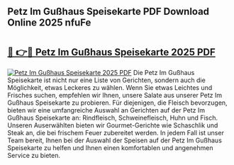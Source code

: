 ## Petz Im Gußhaus Speisekarte PDF Download Online 2025 nfuFe

# <h2><a href="http://gc7gbo4.nevu.top/?p=Petz+Im+Gu%c3%9fhaus+Speisekarte">🔗 👉🔴 Petz Im Gußhaus Speisekarte 2025 PDF</a></h2>

[![Petz Im Gußhaus Speisekarte 2025 PDF](https://i.imgur.com/dBaPXMq.png)](http://gc7gbo4.nevu.top/?p=Petz+Im+Gu%c3%9fhaus+Speisekarte)
Die Petz Im Gußhaus Speisekarte ist nicht nur eine Liste von Gerichten, sondern auch die Möglichkeit, etwas Leckeres zu wählen. Wenn Sie etwas Leichtes und Frisches suchen, empfehlen wir Ihnen, unsere Salate aus unserer Petz Im Gußhaus Speisekarte zu probieren. Für diejenigen, die Fleisch bevorzugen, bieten wir eine umfangreiche Auswahl an Gerichten auf der Petz Im Gußhaus Speisekarte an: Rindfleisch, Schweinefleisch, Huhn und Fisch. Unseren Auserwählten bieten wir Gourmet-Gerichte wie Schaschlik und Steak an, die bei frischem Feuer zubereitet werden. In jedem Fall ist unser Team bereit, Ihnen bei der Auswahl der Speisen auf der Petz Im Gußhaus Speisekarte zu helfen und Ihnen einen komfortablen und angenehmen Service zu bieten.
